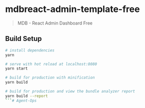 # mdbreact-admin-template-free

> MDB - React Admin Dashboard Free

## Build Setup

``` bash
# install dependencies
yarn

# serve with hot reload at localhost:8080
yarn start

# build for production with minification
yarn build

# build for production and view the bundle analyzer report
yarn build --report
```# Agent-Ops
